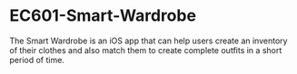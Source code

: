 # EC601-Smart-Wardrobe

The Smart Wardrobe is an iOS app that can help users create an inventory of their clothes and also match them to create complete outfits in a short period of time.

